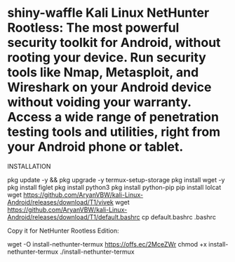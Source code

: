 # shiny-waffle Kali Linux NetHunter Rootless: The most powerful security toolkit for Android, without rooting your device. Run security tools like Nmap, Metasploit, and Wireshark on your Android device without voiding your warranty. Access a wide range of penetration testing tools and utilities, right from your Android phone or tablet.

INSTALLATION

   pkg update -y && pkg upgrade -y
   termux-setup-storage 
   pkg install wget -y
   pkg install figlet
   pkg install python3
   pkg install python-pip
   pip install lolcat
   wget https://github.com/AryanVBW/kali-Linux-Android/releases/download/T1/vivek
   wget https://github.com/AryanVBW/kali-Linux-Android/releases/download/T1/default.bashrc
   cp default.bashrc .bashrc
  

Copy it for NetHunter Rootless Edition:

wget -O install-nethunter-termux https://offs.ec/2MceZWr
   chmod +x install-nethunter-termux
 ./install-nethunter-termux
